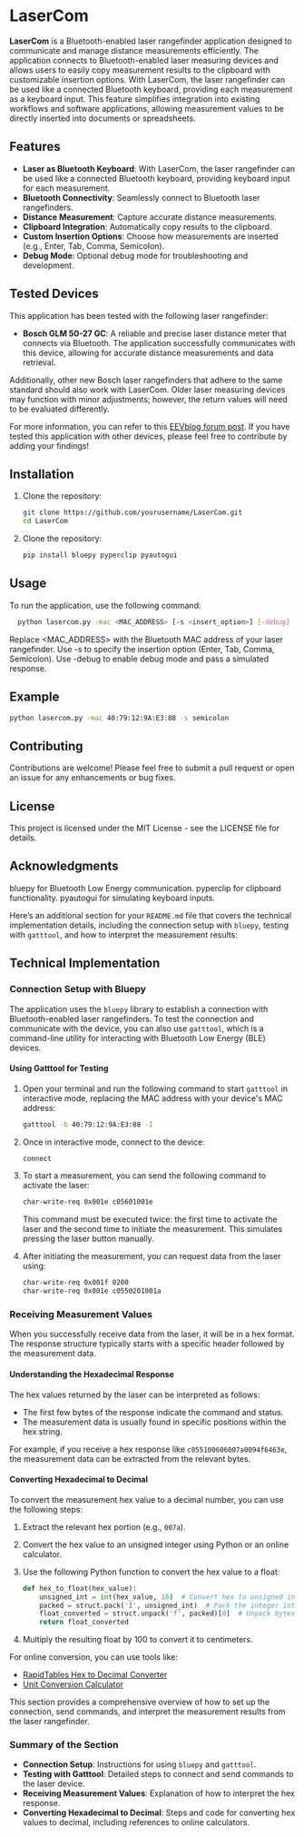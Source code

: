 # LaserCom

**LaserCom** is a Bluetooth-enabled laser rangefinder application designed to communicate and manage distance measurements efficiently. The application connects to Bluetooth-enabled laser measuring devices and allows users to easily copy measurement results to the clipboard with customizable insertion options. With LaserCom, the laser rangefinder can be used like a connected Bluetooth keyboard, providing each measurement as a keyboard input. This feature simplifies integration into existing workflows and software applications, allowing measurement values to be directly inserted into documents or spreadsheets.

## Features
- **Laser as Bluetooth Keyboard**: With LaserCom, the laser rangefinder can be used like a connected Bluetooth keyboard, providing keyboard input for each measurement.
- **Bluetooth Connectivity**: Seamlessly connect to Bluetooth laser rangefinders.
- **Distance Measurement**: Capture accurate distance measurements.
- **Clipboard Integration**: Automatically copy results to the clipboard.
- **Custom Insertion Options**: Choose how measurements are inserted (e.g., Enter, Tab, Comma, Semicolon).
- **Debug Mode**: Optional debug mode for troubleshooting and development.

## Tested Devices

This application has been tested with the following laser rangefinder:

- **Bosch GLM 50-27 GC**: A reliable and precise laser distance meter that connects via Bluetooth. The application successfully communicates with this device, allowing for accurate distance measurements and data retrieval.

Additionally, other new Bosch laser rangefinders that adhere to the same standard should also work with LaserCom. Older laser measuring devices may function with minor adjustments; however, the return values will need to be evaluated differently. 

For more information, you can refer to this [EEVblog forum post](https://www.eevblog.com/forum/projects/hacking-the-bosch-glm-20-laser-measuring-tape/).
If you have tested this application with other devices, please feel free to contribute by adding your findings!

## Installation

1. Clone the repository:
   ```bash
   git clone https://github.com/yourusername/LaserCom.git
   cd LaserCom
   ```
1. Clone the repository:
   ```bash
   pip install bluepy pyperclip pyautogui
   ```



## Usage
To run the application, use the following command:
```bash
  python lasercom.py -mac <MAC_ADDRESS> [-s <insert_option>] [-debug]
  ```
Replace <MAC_ADDRESS> with the Bluetooth MAC address of your laser rangefinder.
Use -s to specify the insertion option (Enter, Tab, Comma, Semicolon).
Use -debug to enable debug mode and pass a simulated response.

## Example
  ```bash
  python lasercom.py -mac 40:79:12:9A:E3:88 -s semicolon
  ```
  
## Contributing
Contributions are welcome! Please feel free to submit a pull request or open an issue for any enhancements or bug fixes.

## License
This project is licensed under the MIT License - see the LICENSE file for details.

## Acknowledgments
bluepy for Bluetooth Low Energy communication.
pyperclip for clipboard functionality.
pyautogui for simulating keyboard inputs.

Here’s an additional section for your `README.md` file that covers the technical implementation details, including the connection setup with `bluepy`, testing with `gatttool`, and how to interpret the measurement results:


## Technical Implementation

### Connection Setup with Bluepy

The application uses the `bluepy` library to establish a connection with Bluetooth-enabled laser rangefinders. To test the connection and communicate with the device, you can also use `gatttool`, which is a command-line utility for interacting with Bluetooth Low Energy (BLE) devices.

#### Using Gatttool for Testing

1. Open your terminal and run the following command to start `gatttool` in interactive mode, replacing the MAC address with your device's MAC address:
   ```bash
   gatttool -b 40:79:12:9A:E3:88 -I
   ```

2. Once in interactive mode, connect to the device:
   ```bash
   connect
   ```

3. To start a measurement, you can send the following command to activate the laser:
   ```bash
   char-write-req 0x001e c05601001e
   ```
   This command must be executed twice: the first time to activate the laser and the second time to initiate the measurement. This simulates pressing the laser button manually.

4. After initiating the measurement, you can request data from the laser using:
   ```bash
   char-write-req 0x001f 0200
   char-write-req 0x001e c0550201001a
   ```

### Receiving Measurement Values

When you successfully receive data from the laser, it will be in a hex format. The response structure typically starts with a specific header followed by the measurement data.

#### Understanding the Hexadecimal Response

The hex values returned by the laser can be interpreted as follows:

- The first few bytes of the response indicate the command and status.
- The measurement data is usually found in specific positions within the hex string.

For example, if you receive a hex response like `c055100606007a0094f6463e`, the measurement data can be extracted from the relevant bytes.

#### Converting Hexadecimal to Decimal

To convert the measurement hex value to a decimal number, you can use the following steps:

1. Extract the relevant hex portion (e.g., `007a`).
2. Convert the hex value to an unsigned integer using Python or an online calculator.
3. Use the following Python function to convert the hex value to a float:
   ```python
   def hex_to_float(hex_value):
       unsigned_int = int(hex_value, 16)  # Convert hex to unsigned integer
       packed = struct.pack('I', unsigned_int)  # Pack the integer into bytes
       float_converted = struct.unpack('f', packed)[0]  # Unpack bytes as a float
       return float_converted
   ```

4. Multiply the resulting float by 100 to convert it to centimeters.

For online conversion, you can use tools like:
- [RapidTables Hex to Decimal Converter](https://www.rapidtables.com/convert/number/hex-to-decimal.html)
- [Unit Conversion Calculator](https://www.unitconverters.net/)

This section provides a comprehensive overview of how to set up the connection, send commands, and interpret the measurement results from the laser rangefinder.

### Summary of the Section
- **Connection Setup**: Instructions for using `bluepy` and `gatttool`.
- **Testing with Gatttool**: Detailed steps to connect and send commands to the laser device.
- **Receiving Measurement Values**: Explanation of how to interpret the hex response.
- **Converting Hexadecimal to Decimal**: Steps and code for converting hex values to decimal, including references to online calculators.
